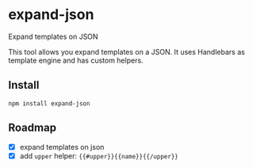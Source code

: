 # expand-json
Expand templates on JSON

This tool allows you expand templates on a JSON.
It uses Handlebars as template engine and has custom helpers.

## Install
```
npm install expand-json
```

## Roadmap
- [x] expand templates on json
- [x] add `upper` helper: `{{#upper}}{{name}}{{/upper}}`
